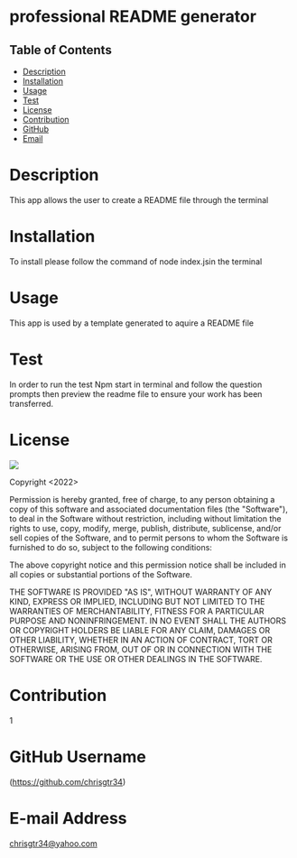 # professional README generator

  ## Table of Contents
  * [Description](#description)
  * [Installation](#installation)
  * [Usage](#usage)
  * [Test](#test)
  * [License](#license)
  * [Contribution](#contribution)
  * [GitHub](#github)
  * [Email](#email)
  
  # Description
  This app allows the user to create a README file through the terminal

  # Installation
  To install please follow the command of node index.jsin the terminal

  # Usage
  This app is used by a template generated to aquire a README file


  # Test
  In order to run the test Npm start in terminal and follow the question prompts then preview the readme file to ensure your work has been transferred.

  # License
  
  ![](https://img.shields.io/badge/license-MIT-blue.svg)
  
  Copyright <2022> <Christopher Gomez>

  Permission is hereby granted, free of charge, to any person obtaining a copy of this software and associated documentation files (the "Software"), to deal in the Software without restriction, including without limitation the rights to use, copy, modify, merge, publish, distribute, sublicense, and/or sell copies of the Software, and to permit persons to whom the Software is furnished to do so, subject to the following conditions:

  The above copyright notice and this permission notice shall be included in all copies or substantial portions of the Software.

  THE SOFTWARE IS PROVIDED "AS IS", WITHOUT WARRANTY OF ANY KIND, EXPRESS OR IMPLIED, INCLUDING BUT NOT LIMITED TO THE WARRANTIES OF MERCHANTABILITY, FITNESS FOR A PARTICULAR PURPOSE AND NONINFRINGEMENT. IN NO EVENT SHALL THE AUTHORS OR COPYRIGHT HOLDERS BE LIABLE FOR ANY CLAIM, DAMAGES OR OTHER LIABILITY, WHETHER IN AN ACTION OF CONTRACT, TORT OR OTHERWISE, ARISING FROM, OUT OF OR IN CONNECTION WITH THE SOFTWARE OR THE USE OR OTHER DEALINGS IN THE SOFTWARE.




  # Contribution
  1


  # GitHub Username
 (https://github.com/chrisgtr34)


  # E-mail Address
  chrisgtr34@yahoo.com

